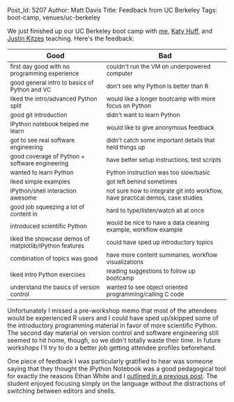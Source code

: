 Post_Id: 5207
Author: Matt Davis
Title: Feedback from UC Berkeley
Tags: boot-camp, venues/uc-berkeley


<p>We just finished up our UC Berkeley boot camp with <a href="http://penandpants.com">me</a>, <a href="http://katyhuff.github.com/">Katy Huff</a>, and <a href="http://justinkitzes.com/">Justin Kitzes</a> teaching. Here's the feedback:</p>
<table>
<thead>
<tr>
<th>Good</th>
<th>Bad</th>
</tr>
</thead>
<tbody style="font-size: smaller;">
<tr>
<td>first day good with no programming experience</td>
<td>couldn't run the VM on underpowered computer</td>
</tr>
<tr>
<td>good general intro to basics of Python and VC</td>
<td>don't see why Python is better than R</td>
</tr>
<tr>
<td>liked the intro/advanced Python split</td>
<td>would like a longer bootcamp with more focus on Python</td>
</tr>
<tr>
<td>good git introduction</td>
<td>didn't want to learn Python</td>
</tr>
<tr>
<td>IPython notebook helped me learn</td>
<td>would like to give anonymous feedback</td>
</tr>
<tr>
<td>got to see real software engineering</td>
<td>didn't catch some important details that held things up</td>
</tr>
<tr>
<td>good coverage of Python + software engineering</td>
<td>have better setup instructions, test scripts</td>
</tr>
<tr>
<td>wanted to learn Python</td>
<td>Python instruction was too slow/basic</td>
</tr>
<tr>
<td>liked simple examples</td>
<td>got left behind sometimes</td>
</tr>
<tr>
<td>IPython/shell interaction awesome</td>
<td>not sure how to integrate git into workflow, have practical demos, case studies</td>
</tr>
<tr>
<td>good job squeezing a lot of content in</td>
<td>hard to type/listen/watch all at once</td>
</tr>
<tr>
<td>introduced scientific Python</td>
<td>would be nice to have a data cleaning example, workflow example</td>
</tr>
<tr>
<td>liked the showcase demos of matplotlib/IPython features</td>
<td>could have sped up introductory topics</td>
</tr>
<tr>
<td>combination of topics was good</td>
<td>have more content summaries, workflow visualizations</td>
</tr>
<tr>
<td>liked intro Python exercises</td>
<td>reading suggestions to follow up bootcamp</td>
</tr>
<tr>
<td>understand the basics of version control</td>
<td>wanted to see object oriented programming/calling C code</td>
</tr>
</tbody>
</table>
<p>Unfortunately I missed a pre-workshop memo that most of the attendees would be experienced R users and I could have sped up/skipped some of the introductory programming material in favor of more scientific Python. The second day material on version control and software engineering still seemed to hit home, though, so we didn't totally waste their time. In future workshops I'll try to do a better job getting attendee profiles beforehand.</p>

<p>One piece of feedback I was particularly gratified to hear was someone saying that they thought the IPython Notebook was a good pedagogical tool for exactly the reasons Ethan White and I <a href="|filename|2012-10-04-transitioning-to-the-ipython-notebook.md">outlined in a previous post</a>. The student enjoyed focusing simply on the language without the distractions of switching between editors and shells.</p>

